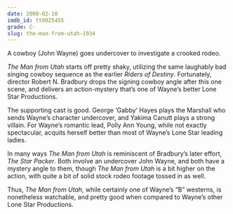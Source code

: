 ```yaml
---
date: 2008-02-10
imdb_id: tt0025455
grade: C-
slug: the-man-from-utah-1934
---
```


A cowboy (John Wayne) goes undercover to investigate a crooked rodeo.

_The Man from Utah_ starts off pretty shaky, utilizing the same laughably bad singing cowboy sequence as the earlier <span data-imdb-id="tt0024500">_Riders of Destiny_</span>. Fortunately, director Robert N. Bradbury drops the signing cowboy angle after this one scene, and delivers an action-mystery that’s one of Wayne’s better Lone Star Productions.

The supporting cast is good. George ‘Gabby’ Hayes plays the Marshall who sends Wayne’s character undercover, and Yakima Canutt plays a strong villain. For Wayne’s romantic lead, Polly Ann Young, while not exactly spectacular, acquits herself better than most of Wayne’s Lone Star leading ladies.

In many ways _The Man from Utah_ is reminiscent of Bradbury’s later effort, <span data-imdb-id="tt0025830">_The Star Packer_</span>. Both involve an undercover John Wayne, and both have a mystery angle to them, though _The Man from Utah_ is a bit higher on the action, with quite a bit of solid stock rodeo footage tossed in as well.

Thus, _The Man from Utah_, while certainly one of Wayne’s “B” westerns, is nonetheless watchable, and pretty good when compared to Wayne’s other Lone Star Productions.
